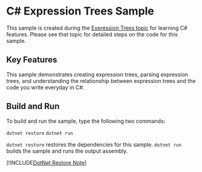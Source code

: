 C# Expression Trees Sample
================

This sample is created during the [Expression Trees topic](https://docs.microsoft.com/dotnet/csharp/expression-trees)
for learning C# features. Please see that topic for detailed steps on the code
for this sample.

Key Features
------------

This sample demonstrates creating expression trees, parsing expression
trees, and understanding the relationship between expression trees and
the code you write everyday in C#.

Build and Run
-------------

To build and run the sample, type the following two commands:

`dotnet restore`
`dotnet run`

`dotnet restore` restores the dependencies for this sample.
`dotnet run` builds the sample and runs the output assembly.

[!INCLUDE[DotNet Restore Note](~/includes/dotnet-restore-note.md)]
